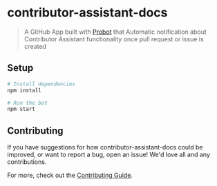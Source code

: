 # contributor-assistant-docs

> A GitHub App built with [Probot](https://github.com/probot/probot) that Automatic notification about Contributor Assistant functionality once pull request or issue is created

## Setup

```sh
# Install dependencies
npm install

# Run the bot
npm start
```

## Contributing

If you have suggestions for how contributor-assistant-docs could be improved, or want to report a bug, open an issue! We'd love all and any contributions.

For more, check out the [Contributing Guide](CONTRIBUTING.md).
